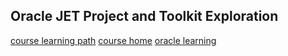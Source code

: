 ## Oracle JET Project and Toolkit Exploration

[course learning path](https://docs.oracle.com/en/middleware/developer-tools/jet/12/webapplications.html)
[course home](https://apexapps.oracle.com/pls/apex/f?p=44785:50:0:::50:P50_EVENT_ID,P50_COURSE_ID:5940,260)
[oracle learning](https://apexapps.oracle.com/pls/apex/f?p=44785:OLL_HOME:5115066818949:::::)
